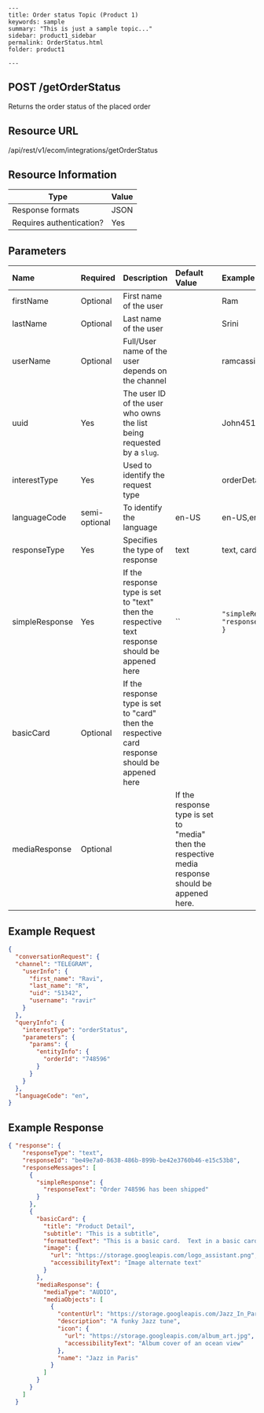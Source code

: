 ```
---
title: Order status Topic (Product 1)
keywords: sample
summary: "This is just a sample topic..."
sidebar: product1_sidebar
permalink: OrderStatus.html
folder: product1

---
```



## POST /getOrderStatus

Returns the order status of the placed order

## Resource URL

/api/rest/v1/ecom/integrations/getOrderStatus

## Resource Information

| Type                     | Value |
| ------------------------ | ----- |
| Response formats         | JSON  |
| Requires authentication? | Yes   |

## Parameters

| Name           | Required      | Description                                                  | Default Value                                                | Example                                                      |
| :------------- | :------------ | :----------------------------------------------------------- | :----------------------------------------------------------- | :----------------------------------------------------------- |
| firstName      | Optional      | First name of  the user                                      |                                                              | Ram                                                          |
| lastName       | Optional      | Last name of the user                                        |                                                              | Srini                                                        |
| userName       | Optional      | Full/User name of the user depends on the channel            |                                                              | ramcassini                                                   |
| uuid           | Yes           | The user ID of the user who owns the list being requested by a `slug`. |                                                              | John451/ 4578122/ xyz@gmail.com                              |
| interestType   | Yes           | Used to identify the request type                            |                                                              | orderDetails,orderStatus,trackingDetails                     |
| languageCode   | semi-optional | To identify the language                                     | en-US                                                        | en-US,en-AU,en-UK                                            |
| responseType   | Yes           | Specifies the type of response                               | text                                                         | text, card, media                                            |
| simpleResponse | Yes           | If the response type is set to "text" then the respective text response should be appened here | ``                                                           | ```"simpleResponse": {        "responseText": "My response"       }``` |
| basicCard      | Optional      | If the response type is set to "card" then the respective card response should be appened here |                                                              |                                                              |
| mediaResponse  | Optional      |                                                              | If the response type is set to "media" then the respective media response should be appened here. |                                                              |



## Example Request



``````json
{
  "conversationRequest": {
  "channel": "TELEGRAM",
    "userInfo": {
      "first_name": "Ravi",
      "last_name": "R",
      "uid": "51342",
      "username": "ravir"
    }
  },
  "queryInfo": {
    "interestType": "orderStatus",
    "parameters": {
      "params": {
        "entityInfo": {
          "orderId": "748596"
        }
      }
    }
  },
  "languageCode": "en",
}
``````

## Example Response

``````json
{ "response": {
    "responseType": "text",
    "responseId": "be49e7a0-8638-486b-899b-be42e3760b46-e15c53b8",
    "responseMessages": [
      {
        "simpleResponse": {
          "responseText": "Order 748596 has been shipped"
        }
      },
      {
        "basicCard": {
          "title": "Product Detail",
          "subtitle": "This is a subtitle",
          "formattedText": "This is a basic card.  Text in a basic card can include \"quotes\" and\n    most other unicode characters including emojis",
          "image": {
            "url": "https://storage.googleapis.com/logo_assistant.png",
            "accessibilityText": "Image alternate text"
          }
        },
        "mediaResponse": {
          "mediaType": "AUDIO",
          "mediaObjects": [
            {
              "contentUrl": "https://storage.googleapis.com/Jazz_In_Paris.mp3",
              "description": "A funky Jazz tune",
              "icon": {
                "url": "https://storage.googleapis.com/album_art.jpg",
                "accessibilityText": "Album cover of an ocean view"
              },
              "name": "Jazz in Paris"
            }
          ]
        }
      }
    ]
  }
``````